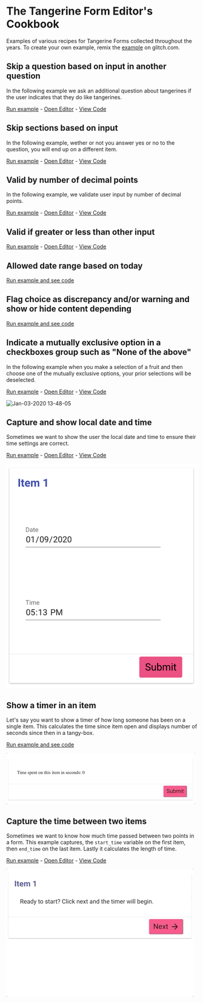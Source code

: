 # The Tangerine Form Editor's Cookbook
Examples of various recipes for Tangerine Forms collected throughout the years. To create your own example, remix the [example](https://glitch.com/edit/#!/remix/tangy-form-example-template) on glitch.com.

## Skip a question based on input in another question
In the following example we ask an additional question about tangerines if the user indicates that they do like tangerines.

[Run example](https://skip-question-based-on-input.glitch.me/) - [Open Editor](https://skip-question-based-on-input.glitch.me/#edit) - [View Code](https://glitch.com/edit/#!/skip-question-based-on-input)

## Skip sections based on input
In the following example, wether or not you answer yes or no to the question, you will end up on a different item.

[Run example](https://skip-sections-based-on-input.glitch.me/) - [Open Editor](https://skip-sections-based-on-input.glitch.me/#edit) - [View Code](https://glitch.com/edit/#!/skip-sections-based-on-input)



## Valid by number of decimal points
In the following example, we validate user input by number of decimal points.

[Run example](https://valid-by-number-of-decimal-points.glitch.me/) - [Open Editor](https://valid-by-number-of-decimal-points.glitch.me/#edit) - [View Code](https://glitch.com/edit/#!/valid-by-number-of-decimal-points)


## Valid if greater or less than other input
[Run example](https://valid-if-greater-or-less-than-other-input.glitch.me/) - [Open Editor](https://valid-if-greater-or-less-than-other-input.glitch.me/#edit) - [View Code](https://glitch.com/edit/#!/valid-if-greater-or-less-than-other-input)

## Allowed date range based on today
[Run example and see code](https://codepen.io/rjsteinert/pen/mdyBeLm)


## Flag choice as discrepancy and/or warning and show or hide content depending
[Run example and see code](https://codepen.io/rjsteinert/pen/eYmGGbM)


## Indicate a mutually exclusive option in a checkboxes group such as "None of the above"
In the following example when you make a selection of a fruit and then choose one of the mutually exclusive options, your prior selections will be deselected.

[Run example](https://mutually-exclusive-checkbox-options.glitch.me/) - [Open Editor](https://mutually-exclusive-checkbox-options.glitch.me/#edit) - [View Code](https://glitch.com/edit/#!/mutually-exclusive-checkbox-options?path=index.html)

![Jan-03-2020 13-48-05](https://user-images.githubusercontent.com/156575/71742567-37efed00-2e30-11ea-999c-9afe2e0b9492.gif)


## Capture and show local date and time
Sometimes we want to show the user the local date and time to ensure their time settings are correct. 

[Run example](https://capture-local-date-and-time.glitch.me/) - [Open Editor](https://capture-local-date-and-time.glitch.me/#edit) - [View Code](https://glitch.com/edit/#!/capture-local-date-and-time)

![tangerine-form-editors-cookbook--capture-local-date-and-time](./tangerine-form-editors-cookbook--capture-local-date-and-time.png)

## Show a timer in an item
Let's say you want to show a timer of how long someone has been on a single item. This calculates the time since item open and displays number of seconds since then in a tangy-box.

[Run example and see code](https://codepen.io/rjsteinert/pen/abzYqvb)

![stop watch](./tangerine-form-editors-cookbook--stop-watch.gif)

## Capture the time between two items
Sometimes we want to know how much time passed between two points in a form. This example captures, the `start_time` variable on the first item, then `end_time` on the last item. Lastly it calculates the length of time.

[Run example](https://capture-the-time-between-two-items.glitch.me/) - [Open Editor](https://capture-the-time-between-two-items.glitch.me/#edit) - [View Code](https://glitch.com/edit/#!/capture-the-time-between-two-items?path=index.html)

![timed items](tangerine-form-editors-cookbook--timed-items.gif)




